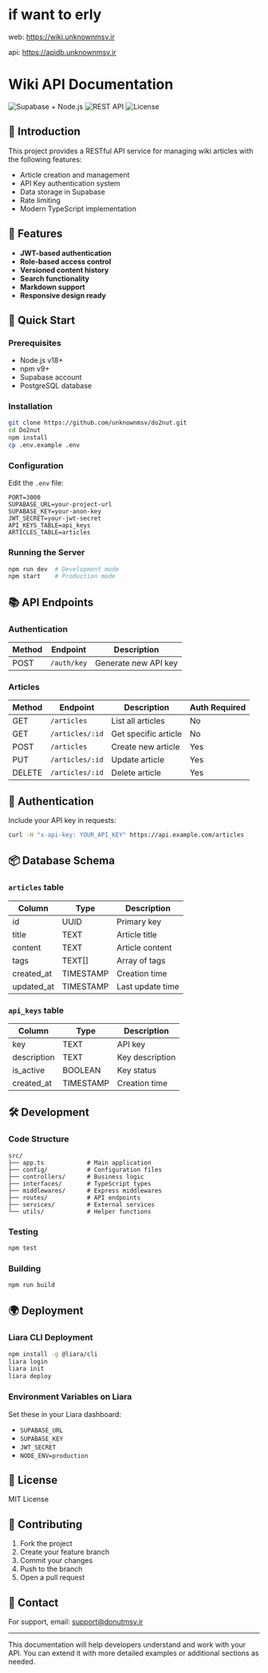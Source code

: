 # if want to erly
web: https://wiki.unknownmsv.ir

api: https://apidb.unknownmsv.ir

# Wiki API Documentation

![Supabase + Node.js](https://img.shields.io/badge/Supabase-Node.js-green)
![REST API](https://img.shields.io/badge/Type-REST_API-blue)
![License](https://img.shields.io/badge/License-MIT-orange)

## 📌 Introduction

This project provides a RESTful API service for managing wiki articles with the following features:
- Article creation and management
- API Key authentication system
- Data storage in Supabase
- Rate limiting
- Modern TypeScript implementation

## 🌟 Features

- **JWT-based authentication**
- **Role-based access control**
- **Versioned content history**
- **Search functionality**
- **Markdown support**
- **Responsive design ready**

## 🚀 Quick Start

### Prerequisites
- Node.js v18+
- npm v9+
- Supabase account
- PostgreSQL database

### Installation
```bash
git clone https://github.com/unknownmsv/do2nut.git
cd Do2nut
npm install
cp .env.example .env
```

### Configuration
Edit the `.env` file:
```env
PORT=3000
SUPABASE_URL=your-project-url
SUPABASE_KEY=your-anon-key
JWT_SECRET=your-jwt-secret
API_KEYS_TABLE=api_keys
ARTICLES_TABLE=articles
```

### Running the Server
```bash
npm run dev  # Development mode
npm start    # Production mode
```

## 📚 API Endpoints

### Authentication
| Method | Endpoint | Description |
|--------|----------|-------------|
| POST   | `/auth/key` | Generate new API key |

### Articles
| Method | Endpoint | Description | Auth Required |
|--------|----------|-------------|---------------|
| GET    | `/articles` | List all articles | No |
| GET    | `/articles/:id` | Get specific article | No |
| POST   | `/articles` | Create new article | Yes |
| PUT    | `/articles/:id` | Update article | Yes |
| DELETE | `/articles/:id` | Delete article | Yes |

## 🔑 Authentication

Include your API key in requests:
```bash
curl -H "x-api-key: YOUR_API_KEY" https://api.example.com/articles
```

## 📦 Database Schema

### `articles` table
| Column | Type | Description |
|--------|------|-------------|
| id | UUID | Primary key |
| title | TEXT | Article title |
| content | TEXT | Article content |
| tags | TEXT[] | Array of tags |
| created_at | TIMESTAMP | Creation time |
| updated_at | TIMESTAMP | Last update time |

### `api_keys` table
| Column | Type | Description |
|--------|------|-------------|
| key | TEXT | API key |
| description | TEXT | Key description |
| is_active | BOOLEAN | Key status |
| created_at | TIMESTAMP | Creation time |

## 🛠️ Development

### Code Structure
```
src/
├── app.ts            # Main application
├── config/           # Configuration files
├── controllers/      # Business logic
├── interfaces/       # TypeScript types
├── middlewares/      # Express middlewares
├── routes/           # API endpoints
├── services/         # External services
└── utils/            # Helper functions
```

### Testing
```bash
npm test
```

### Building
```bash
npm run build
```

## 🌍 Deployment

### Liara CLI Deployment
```bash
npm install -g @liara/cli
liara login
liara init
liara deploy
```

### Environment Variables on Liara
Set these in your Liara dashboard:
- `SUPABASE_URL`
- `SUPABASE_KEY`
- `JWT_SECRET`
- `NODE_ENV=production`

## 📜 License

MIT License

## 🤝 Contributing

1. Fork the project
2. Create your feature branch
3. Commit your changes
4. Push to the branch
5. Open a pull request

## 📧 Contact

For support, email: support@donutmsv.ir

---

This documentation will help developers understand and work with your API. You can extend it with more detailed examples or additional sections as needed.
